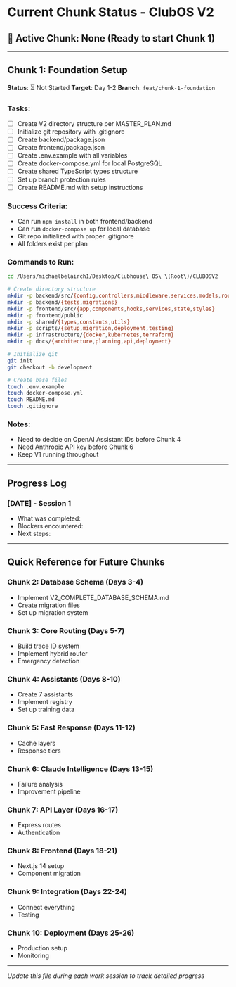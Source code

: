 # Current Chunk Status - ClubOS V2

## 🎯 Active Chunk: None (Ready to start Chunk 1)

---

## Chunk 1: Foundation Setup
**Status**: ⏳ Not Started
**Target**: Day 1-2
**Branch**: `feat/chunk-1-foundation`

### Tasks:
- [ ] Create V2 directory structure per MASTER_PLAN.md
- [ ] Initialize git repository with .gitignore
- [ ] Create backend/package.json
- [ ] Create frontend/package.json  
- [ ] Create .env.example with all variables
- [ ] Create docker-compose.yml for local PostgreSQL
- [ ] Create shared TypeScript types structure
- [ ] Set up branch protection rules
- [ ] Create README.md with setup instructions

### Success Criteria:
- Can run `npm install` in both frontend/backend
- Can run `docker-compose up` for local database
- Git repo initialized with proper .gitignore
- All folders exist per plan

### Commands to Run:
```bash
cd /Users/michaelbelairch1/Desktop/Clubhouse\ OS\ \(Root\)/CLUBOSV2

# Create directory structure
mkdir -p backend/src/{config,controllers,middleware,services,models,routes,utils}
mkdir -p backend/{tests,migrations}
mkdir -p frontend/src/{app,components,hooks,services,state,styles}
mkdir -p frontend/public
mkdir -p shared/{types,constants,utils}
mkdir -p scripts/{setup,migration,deployment,testing}
mkdir -p infrastructure/{docker,kubernetes,terraform}
mkdir -p docs/{architecture,planning,api,deployment}

# Initialize git
git init
git checkout -b development

# Create base files
touch .env.example
touch docker-compose.yml
touch README.md
touch .gitignore
```

### Notes:
- Need to decide on OpenAI Assistant IDs before Chunk 4
- Need Anthropic API key before Chunk 6
- Keep V1 running throughout

---

## Progress Log

### [DATE] - Session 1
- What was completed:
- Blockers encountered:
- Next steps:

---

## Quick Reference for Future Chunks

### Chunk 2: Database Schema (Days 3-4)
- Implement V2_COMPLETE_DATABASE_SCHEMA.md
- Create migration files
- Set up migration system

### Chunk 3: Core Routing (Days 5-7)
- Build trace ID system
- Implement hybrid router
- Emergency detection

### Chunk 4: Assistants (Days 8-10)
- Create 7 assistants
- Implement registry
- Set up training data

### Chunk 5: Fast Response (Days 11-12)
- Cache layers
- Response tiers

### Chunk 6: Claude Intelligence (Days 13-15)
- Failure analysis
- Improvement pipeline

### Chunk 7: API Layer (Days 16-17)
- Express routes
- Authentication

### Chunk 8: Frontend (Days 18-21)
- Next.js 14 setup
- Component migration

### Chunk 9: Integration (Days 22-24)
- Connect everything
- Testing

### Chunk 10: Deployment (Days 25-26)
- Production setup
- Monitoring

---
*Update this file during each work session to track detailed progress*
